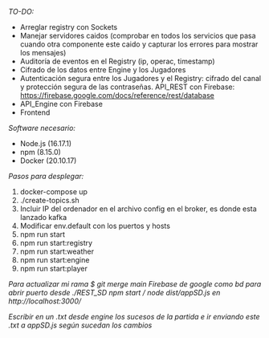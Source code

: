 *TO-DO:*
- Arreglar registry con Sockets
- Manejar servidores caidos (comprobar en todos los servicios que pasa cuando otra componente este caido y capturar los errores para mostrar los mensajes)
- Auditoría de eventos en el Registry (ip, operac, timestamp)
- Cifrado de los datos entre Engine y los Jugadores
- Autenticación segura entre los Jugadores y el Registry: cifrado del canal y protección segura de las contraseñas. API_REST con Firebase: https://firebase.google.com/docs/reference/rest/database 
- API_Engine con Firebase
- Frontend

*Software necesario:*

- Node.js (16.17.1)
- npm (8.15.0)
- Docker (20.10.17)

*Pasos para desplegar:*

1. docker-compose up
2. ./create-topics.sh 
3. Incluir IP del ordenador en el archivo config en el broker, es donde esta lanzado kafka
4. Modificar env.default con los puertos y hosts
5. npm run start
6. npm run start:registry
7. npm run start:weather
8. npm run start:engine
9. npm run start:player

*Para actualizar mi rama $ git merge main*
*Firebase de google como bd*
*para abrir puerto desde ./REST_SD npm start / node dist/appSD.js en http://localhost:3000/*

*Escribir en un .txt desde engine los sucesos de la partida e ir enviando este .txt a appSD.js según sucedan los cambios*